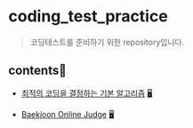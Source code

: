 # coding_test_practice
> 코딩테스트를 준비하기 위한 repository입니다.

## contents📑
* [최적의 코딩을 결정하는 기본 알고리즘](./dongbinna_algorithm) [🖥](https://github.com/ndb796/python-for-coding-test)

* [Baekjoon Online Judge](./acmicpc) [🖥](https://www.acmicpc.net/)

